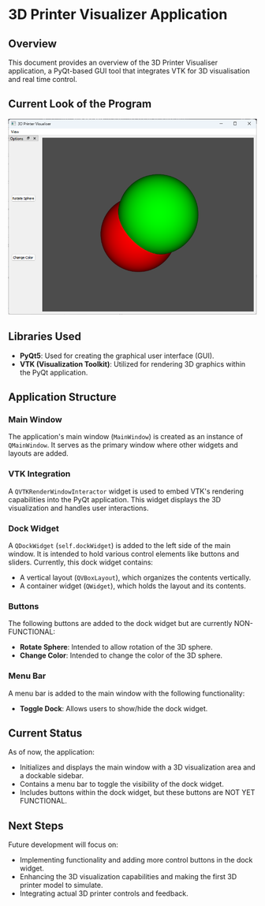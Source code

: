 # 3D Printer Visualizer Application

## Overview
This document provides an overview of the 3D Printer Visualiser application, a PyQt-based GUI tool that integrates VTK for 3D visualisation and real time control.

## Current Look of the Program 
![Screenshot 2024-01-06 052451.png](Screenshot%202024-01-06%20052451.png)

## Libraries Used
- **PyQt5**: Used for creating the graphical user interface (GUI).
- **VTK (Visualization Toolkit)**: Utilized for rendering 3D graphics within the PyQt application.

## Application Structure

### Main Window
The application's main window (`MainWindow`) is created as an instance of `QMainWindow`. It serves as the primary window where other widgets and layouts are added.

### VTK Integration
A `QVTKRenderWindowInteractor` widget is used to embed VTK's rendering capabilities into the PyQt application. This widget displays the 3D visualization and handles user interactions.

### Dock Widget
A `QDockWidget` (`self.dockWidget`) is added to the left side of the main window. It is intended to hold various control elements like buttons and sliders. Currently, this dock widget contains:

- A vertical layout (`QVBoxLayout`), which organizes the contents vertically.
- A container widget (`QWidget`), which holds the layout and its contents.

### Buttons
The following buttons are added to the dock widget but are currently NON-FUNCTIONAL:
- **Rotate Sphere**: Intended to allow rotation of the 3D sphere.
- **Change Color**: Intended to change the color of the 3D sphere.

### Menu Bar
A menu bar is added to the main window with the following functionality:
- **Toggle Dock**: Allows users to show/hide the dock widget.

## Current Status
As of now, the application:
- Initializes and displays the main window with a 3D visualization area and a dockable sidebar.
- Contains a menu bar to toggle the visibility of the dock widget.
- Includes buttons within the dock widget, but these buttons are NOT YET FUNCTIONAL.

## Next Steps
Future development will focus on:
- Implementing functionality and adding more control buttons in the dock widget.
- Enhancing the 3D visualization capabilities and making the first 3D printer model to simulate.
- Integrating actual 3D printer controls and feedback.

